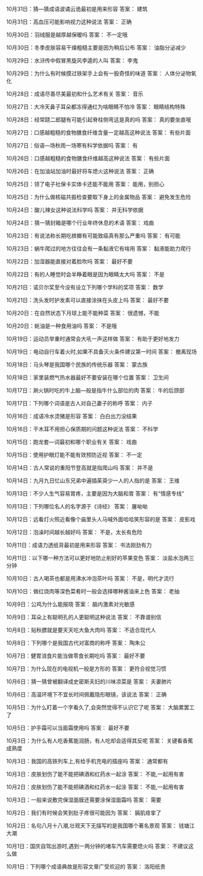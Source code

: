 10月31日：猜—猜成语波谲云诡最初是用来形容  答案： 建筑 

10月31日：高血压可能影响视力这种说法  答案： 正确 

10月30日：羽绒服是越厚越保暖吗  答案： 不一定哦 

10月30日：冬季皮肤容易干燥粗糙主要是因为稍后公布  答案： 油脂分泌减少  

10月29日：水浒传中假冒黑旋风李逵的人叫  答案： 李鬼 

10月29日：为什么有时候摸过铁架手上会有一股奇怪的味道  答案： 人体分泌物氧化  

10月28日：成语尽善尽美最初和什么艺术有关  答案： 音乐 

10月27日：大冷天鼻子耳朵都冻得通红为啥眼睛不怕冷  答案： 眼睛结构特殊  

10月28日：经常跷二郎腿有可能引起脊柱侧弯这是真的吗  答案： 真的要坐直哦 

10月27日：口感越粗糙的食物膳食纤维含量一定越高这种说法  答案： 有些片面 

10月27日：俗语—场秋雨一场寒有科学依据吗  答案： 有 

10月26日：口感越粗糙的食物膳食纤维越高这种说法 答案： 有些片面 

10月26日：在加油站加油时最好将车熄火这种说法 答案： 正确 

10月25日：领了电子社保卡实体卡还能不能用 答案： 能用，别担心 

10月25日：为什么做核磁共振检查要取下身上的金属物品 答案： 避免发生危险 

10月24日：酸儿辣女这种说法科学吗 答案： 并无科学依据 

10月24日：猜一猜封箱是哪个行业年终休息的术语 答案： 戏曲 

10月23日：有说法称长期吃槟榔有可能致癌真有那么严重吗 答案： 有可能 

10月23日：蜗牛爬过的地方往往会有一条黏液它有啥用 答案： 黏液能助力爬行 

10月22日：加湿器能直接对着脸吹吗 答案： 最好不要 

10月22日：有的人睡觉时会半睁着眼是因为眼睛太大吗 答案： 不是 

10月21日：诺贝尔奖至今没有设立下列哪个学科的奖项 答案： 数学 

10月21日：洗头发时护发素可以直接涂抹在头皮上吗 答案： 最好不要 

10月20日：在自然状态下月球上能不能种菜 答案： 很遗憾，不能 

10月20日：蚝油是一种食用油吗 答案： 不是哦 

10月19日：运动员举重时通常会大吼一声这样做 答案： 有助于更好地发力 

10月19日：电动自行车着火时,如果不具备灭火条件建议第一时间 答案： 撤离现场 

10月18日：马头琴是我国哪个民族的传统乐器  答案： 蒙古族 

10月18日：家里装燃气热水器最好不要安装在哪个位置  答案： 卫生间  

10月17日：涮火锅时吃的牛上脑—般是指牛什么部位的肉 答案： 牛的后颈部 

10月17日：下列哪个词语是古人对自己妻子的称呼 答案： 内子 

10月16日：成语冷水烫猪是形容 答案： 白白出力没结果 

10月16日：干木耳不用担心保质期的问题这种说法 答案： 不科学  

10月15日：跑龙套—词最初和哪个职业有关 答案： 戏曲 

10月15日：使用护眼灯能不能有效预防近视 答案： 不一定 

10月14日：古人常说的重阳节登高就是指爬山吗 答案： 并不是 

10月14日：九月九日忆山东兄弟中遍插茱萸少一人的人指的是 答案： 王维 

10月13日：不少人生气容易胃疼，主要是因为大脑和胃 答案： 有“情感专线” 

10月13日：下列哪位名人的名字源于《诗经》 答案： 屠呦呦 

10月12日：远看灯火照近看像个庙里头人马喊外面哈哈笑形容的是  答案： 皮影戏  

10月12日：泡澡时间越长越好吗  答案： 不是，太长有危险  

10月11日：成语力透纸背最初是用来形容  答案： 书法刚劲有力 

10月11日：以下哪一种方法可以更好地防止削好的苹果变色  答案： 淡盐水泡两三分钟  

10月10日：古人喝茶也都是用沸水冲泡茶叶吗  答案： 不是，明代才流行 

10月10日：做红烧肉等深色菜肴时一般会选择哪种酱油来上色  答案： 老抽 

10月9日：公鸡为什么能报晓  答案： 脑内激素对光敏感  

10月9日：耳朵上有聪明孔的人更聪明这种说法  答案： 不靠谱别信  

10月8日：贴秋膘就是要天天吃大鱼大肉吗  答案： 不适合现代人 

10月8日：下列哪个是我国古代对富商的称呼  答案： 陶朱公 

10月7日：健胃消食片能当做零食长期吃吗 答案： 最好不要 

10月7日：为什么现在的电视机一般是方形的 答案： 更符合视觉习惯 

10月6日：猜一猜曾被翻译成史密斯夫妇的川味凉菜是 答案： 夫妻肺片 

10月6日：高温环境下不宜长时间佩戴隐形眼镜，该说法 答案： 正确 

10月5日：为什么盯着一个字看久了,会突然觉得不认识它了呢 答案： 大脑累罢工了 

10月5日：护手霜可以当面霜使用吗 答案： 最好不要 

10月3日：为什么有人吃香蕉能润肠，有人吃却会适得其反呢 答案： 关键看香蕉成熟度  

10月3日：我国的高铁列车上,有给手机充电的插座吗 答案： 通常都有 

10月3日：皮肤划伤了能不能把碘酒和红药水一起涂 答案： 不能,一起用有害 

10月2日：皮肤划伤了能不能把碘酒和红药水一起涂 答案： 不能,一起用有害 

10月3日：一般来说敷完保湿面膜还需要涂保湿面霜吗 答案： 需要 

10月2日：我们有时候会笑到肚子疼很可能因为 答案： 膈肌痉挛了 

10月2日：名句八月十八潮,壮观天下无描写的是我国哪个著名景观 答案： 钱塘江大潮 

10月1日：国庆自驾出游时,遇到一两分钟的堵车汽车需要熄火吗  答案： 不建议这么做 

10月1日：下列哪个成语典故是形容文章广受欢迎的  答案： 洛阳纸贵 

